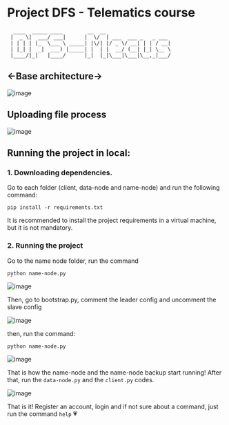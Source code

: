 # Project DFS - Telematics course

```
  ____  _____ ____        __  __
 |  _ \|  ___/ ___|      |  \/  | ___  ___ _   _ ___ 
 | | | | |_  \___ \ _____| |\/| |/ _ \/ __| | | / __|
 | |_| |  _|  ___) |_____| |  | |  __/ (__| |_| \__ \
 |____/|_|   |____/      |_|  |_|\___|\___|\__,_|___/

```

## <-Base architecture-> 

![image](https://github.com/Adrephos/DFS-Mecus/assets/83888452/212fecee-3cf5-46af-9c3b-03f4e25f8af0)

## Uploading file process

![image](https://github.com/Adrephos/DFS-Mecus/assets/83888452/ebe1a06a-54fa-457b-a504-ff449fbb837e)

## Running the project in local:

### 1. Downloading dependencies. 

Go to each folder (client, data-node and name-node) and run the following command:

```pip install -r requirements.txt```

It is recommended to install the project requirements in a virtual machine, but it is not mandatory. 

### 2. Running the project

Go to the name node folder, run the command

```python name-node.py```

![image](https://github.com/Adrephos/DFS-Mecus/assets/83888452/107a1e12-5b5a-48be-b531-403de75ab01b)

Then, go to bootstrap.py, comment the leader config and uncomment the slave config

![image](https://github.com/Adrephos/DFS-Mecus/assets/83888452/e60cbab9-eaae-4b7d-bf12-aa7ae16263da)

then, run the command:

```python name-node.py```

![image](https://github.com/Adrephos/DFS-Mecus/assets/83888452/34025a86-a8bd-4322-bb28-719faebe1e95)

That is how the name-node and the name-node backup start running! After that, run the ```data-node.py``` and the ```client.py``` codes. 

![image](https://github.com/Adrephos/DFS-Mecus/assets/83888452/8698889d-4d67-4976-833c-e96e6630c9e8)

That is it! Register an account, login and if not sure about a command, just run the command ```help``` 💗






